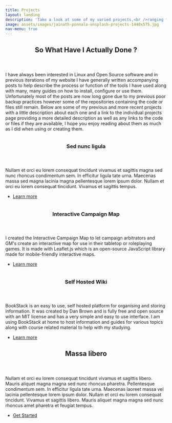 ```yaml
---
title: Projects
layout: landing
description: 'Take a look at some of my varied projects,<br />ranging from Game Design to Linux packages.'
image: assets/images/jainath-ponnala-unsplash-projects-1440x575.jpg
nav-menu: true
---
```


<!-- Main -->
<div id="main">

<!-- One -->
<section id="one">
	<div class="inner">
		<header class="major">
			<h2>So What Have I Actually Done ?</h2>
		</header>
		<p>I have always been interested in Linux and Open Source software and in previous iterations of my website I have generally written accompanying posts to help describe the process or function of the tools I have used along with many, many guides on how to install, configure or use them. Unfortunately most of the posts are now long gone due to my previous poor backup practices however some of the repositories containing the code or files still remain. Below are some of my previous and more recent projects with a little description about each one and a link to the individual projects page providing a more detailed description as well as any links to the code or files if they are available, I hope you enjoy reading about them as much as I did when using or creating them.</p>
	</div>
</section>

<!-- Two -->
<section id="two" class="spotlights">
	<section>
		<a href="generic.html" class="image">
			<img src="{% link assets/images/pic10.jpg %}" alt="" data-position="25% 25%" />
		</a>
		<div class="content">
			<div class="inner">
				<header class="major">
					<h3>Sed nunc ligula</h3>
				</header>
				<p>Nullam et orci eu lorem consequat tincidunt vivamus et sagittis magna sed nunc rhoncus condimentum sem. In efficitur ligula tate urna. Maecenas massa sed magna lacinia magna pellentesque lorem ipsum dolor. Nullam et orci eu lorem consequat tincidunt. Vivamus et sagittis tempus.</p>
				<ul class="actions">
					<li><a href="generic.html" class="button">Learn more</a></li>
				</ul>
			</div>
		</div>
	</section>
	<section>
		<a href="/projects/interactive-campaign-map.html" class="image">
			<img src="{% link assets/images/interactive-campaign-map-01-576x515.png %}" alt="" data-position="top center" />
		</a>
		<div class="content">
			<div class="inner">
				<header class="major">
					<h3>Interactive Campaign Map</h3>
				</header>
				<p>I created the Interactive Campaign Map to let campaign arbitrators and GM's create an interactive map for use in their tabletop or roleplaying games. It is made with Leaflet.js which is an open-source JavaScript library made for mobile-friendly interactive maps.</p>
				<ul class="actions">
					<li><a href="/projects/interactive-campaign-map.html" class="button">Learn more</a></li>
				</ul>
			</div>
		</div>
	</section>
	<section>
		<a href="/projects/self-hosted-wiki.html" class="image">
			<img src="{% link assets/images/bookstack-page-view-576x515.png %}" alt="" data-position="center center" />
		</a>
		<div class="content">
			<div class="inner">
				<header class="major">
					<h3>Self Hosted Wiki</h3>
				</header>
				<p>BookStack is an easy to use, self hosted platform for organising and storing information. It was created by Dan Brown and is fully free and open source with an MIT license and has a very simple and easy to use interface. I am using BookStack at home to host information and guides for various topics along with course related material to help with my studying.</p>
				<ul class="actions">
					<li><a href="/projects/self-hosted-wiki.html" class="button">Learn more</a></li>
				</ul>
			</div>
		</div>
	</section>
</section>

<!-- Three -->
<section id="three">
	<div class="inner">
		<header class="major">
			<h2>Massa libero</h2>
		</header>
		<p>Nullam et orci eu lorem consequat tincidunt vivamus et sagittis libero. Mauris aliquet magna magna sed nunc rhoncus pharetra. Pellentesque condimentum sem. In efficitur ligula tate urna. Maecenas laoreet massa vel lacinia pellentesque lorem ipsum dolor. Nullam et orci eu lorem consequat tincidunt. Vivamus et sagittis libero. Mauris aliquet magna magna sed nunc rhoncus amet pharetra et feugiat tempus.</p>
		<ul class="actions">
			<li><a href="generic.html" class="button next">Get Started</a></li>
		</ul>
	</div>
</section>

</div>
